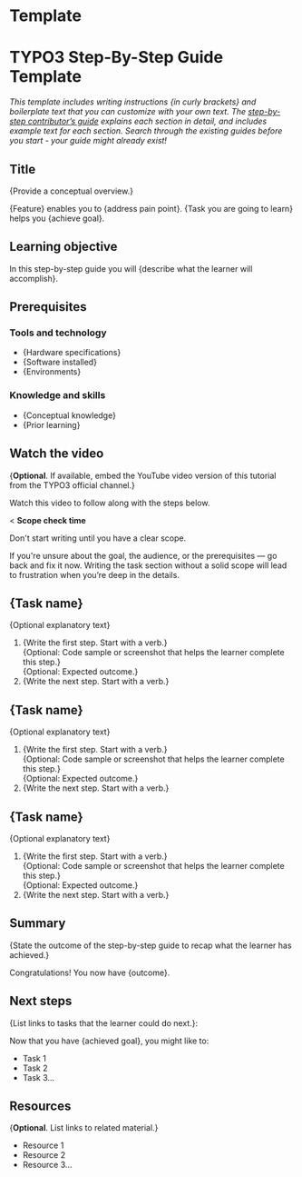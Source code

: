 # Template

# TYPO3 Step-By-Step Guide Template

*This template includes writing instructions {in curly brackets} and boilerplate text that you can customize with your own text. The [step-by-step contributor’s guide](../20ContributorGuide/Index.md) explains each section in detail, and includes example text for each section. Search through the existing guides before you start - your guide might already exist!*

## Title

{Provide a conceptual overview.}  
   
{Feature} enables you to {address pain point}. {Task you are going to learn} helps you {achieve goal}.  

## Learning objective

In this step-by-step guide you will {describe what the learner will accomplish}. 

## Prerequisites

### Tools and technology

* {Hardware specifications}  
* {Software installed}  
* {Environments} 

### Knowledge and skills

* {Conceptual knowledge}  
* {Prior learning}

## Watch the video

{**Optional**. If available, embed the YouTube video version of this tutorial from the TYPO3 official channel.}    
   
Watch this video to follow along with the steps below.

<  **Scope check time**

Don't start writing until you have a clear scope.

If you're unsure about the goal, the audience, or the prerequisites — go back and fix it now. Writing the task section without a solid scope will lead to frustration when you’re deep in the details.

>

## {Task name}

{Optional explanatory text}

1. {Write the first step. Start with a verb.}  
   {Optional: Code sample or screenshot that helps the learner complete this step.}  
   {Optional: Expected outcome.}  
2. {Write the next step. Start with a verb.}

## {Task name}

{Optional explanatory text}

1. {Write the first step. Start with a verb.}  
   {Optional: Code sample or screenshot that helps the learner complete this step.}  
   {Optional: Expected outcome.}  
2. {Write the next step. Start with a verb.}

## {Task name}

{Optional explanatory text}

1. {Write the first step. Start with a verb.}  
   {Optional: Code sample or screenshot that helps the learner complete this step.}  
   {Optional: Expected outcome.}  
2. {Write the next step. Start with a verb.}

## Summary

{State the outcome of the step-by-step guide to recap what the learner has achieved.}

Congratulations! You now have {outcome}. 

## Next steps

{List links to tasks that the learner could do next.}:

Now that you have {achieved goal}, you might like to:

* Task 1  
* Task 2  
* Task 3…

## Resources

{**Optional**. List links to related material.}

* Resource 1  
* Resource 2  
* Resource 3…